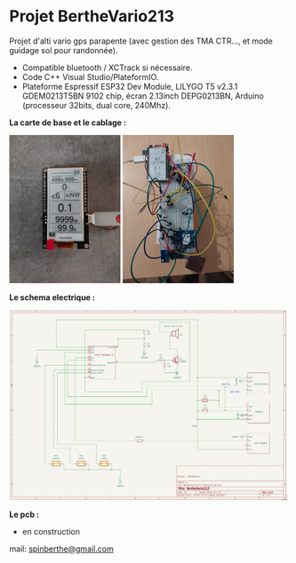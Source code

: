 # Projet BertheVario213

Projet d'alti vario gps parapente (avec gestion des TMA CTR..., et mode guidage sol pour randonnée).
- Compatible bluetooth / XCTrack si nécessaire.
- Code C++ Visual Studio/PlateformIO.
- Plateforme Espressif ESP32 Dev Module, LILYGO T5 v2.3.1 GDEM0213T5BN 9102 chip, écran 2.13inch DEPG0213BN, Arduino (processeur 32bits, dual core, 240Mhz).

**La carte de base et le cablage :**

<img src="./Photos/00-ecran-vz.jpg" width="200"/> <img src="./Photos/03-cablage.jpg" width="200"/>

**Le schema electrique :**

<img src="./Photos/01-shema-BV213-1.12.png" width="500"/>

**Le pcb :**

- en construction


mail: spinberthe@gmail.com
